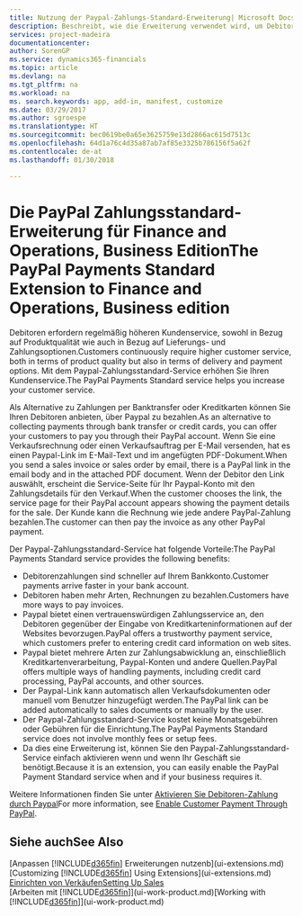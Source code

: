 ```yaml
---
title: Nutzung der Paypal-Zahlungs-Standard-Erweiterung| Microsoft Docs
description: Beschreibt, wie die Erweiterung verwendet wird, um Debitoren zu aktivieren, um Zahlungen mit Paypal zu leisten.
services: project-madeira
documentationcenter: 
author: SorenGP
ms.service: dynamics365-financials
ms.topic: article
ms.devlang: na
ms.tgt_pltfrm: na
ms.workload: na
ms. search.keywords: app, add-in, manifest, customize
ms.date: 03/29/2017
ms.author: sgroespe
ms.translationtype: HT
ms.sourcegitcommit: bec0619be0a65e3625759e13d2866ac615d7513c
ms.openlocfilehash: 64d1a76c4d35a87ab7af85e3325b786156f5a62f
ms.contentlocale: de-at
ms.lasthandoff: 01/30/2018

---
```

# <a name="the-paypal-payments-standard-extension-to-finance-and-operations-business-edition"></a><span data-ttu-id="6dba3-103">Die PayPal Zahlungsstandard- Erweiterung für Finance and Operations, Business Edition</span><span class="sxs-lookup"><span data-stu-id="6dba3-103">The PayPal Payments Standard Extension to Finance and Operations, Business edition</span></span> 
<span data-ttu-id="6dba3-104">Debitoren erfordern regelmäßig höheren Kundenservice, sowohl in Bezug auf Produktqualität wie auch in Bezug auf Lieferungs- und Zahlungsoptionen.</span><span class="sxs-lookup"><span data-stu-id="6dba3-104">Customers continuously require higher customer service, both in terms of product quality but also in terms of delivery and payment options.</span></span> <span data-ttu-id="6dba3-105">Mit dem Paypal-Zahlungsstandard-Service erhöhen Sie Ihren Kundenservice.</span><span class="sxs-lookup"><span data-stu-id="6dba3-105">The PayPal Payments Standard service helps you increase your customer service.</span></span>

<span data-ttu-id="6dba3-106">Als Alternative zu Zahlungen per Banktransfer oder Kreditkarten können Sie Ihren Debitoren anbieten, über Paypal zu bezahlen.</span><span class="sxs-lookup"><span data-stu-id="6dba3-106">As an alternative to collecting payments through bank transfer or credit cards, you can offer your customers to pay you through their PayPal account.</span></span> <span data-ttu-id="6dba3-107">Wenn Sie eine Verkaufsrechnung oder einen Verkaufsauftrag per E-Mail versenden, hat es einen Paypal-Link im E-Mail-Text und im angefügten PDF-Dokument.</span><span class="sxs-lookup"><span data-stu-id="6dba3-107">When you send a sales invoice or sales order by email, there is a PayPal link in the email body and in the attached PDF document.</span></span> <span data-ttu-id="6dba3-108">Wenn der Debitor den Link auswählt, erscheint die Service-Seite für Ihr Paypal-Konto mit den Zahlungsdetails für den Verkauf.</span><span class="sxs-lookup"><span data-stu-id="6dba3-108">When the customer chooses the link, the service page for their PayPal account appears showing the payment details for the sale.</span></span> <span data-ttu-id="6dba3-109">Der Kunde kann die Rechnung wie jede andere PayPal-Zahlung bezahlen.</span><span class="sxs-lookup"><span data-stu-id="6dba3-109">The customer can then pay the invoice as any other PayPal payment.</span></span>

<span data-ttu-id="6dba3-110">Der Paypal-Zahlungsstandard-Service hat folgende Vorteile:</span><span class="sxs-lookup"><span data-stu-id="6dba3-110">The PayPal Payments Standard service provides the following benefits:</span></span>

* <span data-ttu-id="6dba3-111">Debitorenzahlungen sind schneller auf Ihrem Bankkonto.</span><span class="sxs-lookup"><span data-stu-id="6dba3-111">Customer payments arrive faster in your bank account.</span></span>
* <span data-ttu-id="6dba3-112">Debitoren haben mehr Arten, Rechnungen zu bezahlen.</span><span class="sxs-lookup"><span data-stu-id="6dba3-112">Customers have more ways to pay invoices.</span></span>
* <span data-ttu-id="6dba3-113">Paypal bietet einen vertrauenswürdigen Zahlungsservice an, den Debitoren gegenüber der Eingabe von Kreditkarteninformationen auf der Websites bevorzugen.</span><span class="sxs-lookup"><span data-stu-id="6dba3-113">PayPal offers a trustworthy payment service, which customers prefer to entering credit card information on web sites.</span></span>
* <span data-ttu-id="6dba3-114">Paypal bietet mehrere Arten zur Zahlungsabwicklung an, einschließlich Kreditkartenverarbeitung, Paypal-Konten und andere Quellen.</span><span class="sxs-lookup"><span data-stu-id="6dba3-114">PayPal offers multiple ways of handling payments, including credit card processing, PayPal accounts, and other sources.</span></span>
* <span data-ttu-id="6dba3-115">Der Paypal-Link kann automatisch allen Verkaufsdokumenten oder manuell vom Benutzer hinzugefügt werden.</span><span class="sxs-lookup"><span data-stu-id="6dba3-115">The PayPal link can be added automatically to sales documents or manually by the user.</span></span>
* <span data-ttu-id="6dba3-116">Der Paypal-Zahlungsstandard-Service kostet keine Monatsgebühren oder Gebühren für die Einrichtung.</span><span class="sxs-lookup"><span data-stu-id="6dba3-116">The PayPal Payments Standard service does not involve monthly fees or setup fees.</span></span>
* <span data-ttu-id="6dba3-117">Da dies eine Erweiterung ist, können Sie den Paypal-Zahlungsstandard-Service einfach aktivieren wenn und wenn Ihr Geschäft sie benötigt.</span><span class="sxs-lookup"><span data-stu-id="6dba3-117">Because it is an extension, you can easily enable the PayPal Payment Standard service when and if your business requires it.</span></span>  

<span data-ttu-id="6dba3-118">Weitere Informationen finden Sie unter [Aktivieren Sie Debitoren-Zahlung durch Paypal](sales-how-enable-payment-service-extensions.md)</span><span class="sxs-lookup"><span data-stu-id="6dba3-118">For more information, see [Enable Customer Payment Through PayPal](sales-how-enable-payment-service-extensions.md).</span></span>

## <a name="see-also"></a><span data-ttu-id="6dba3-119">Siehe auch</span><span class="sxs-lookup"><span data-stu-id="6dba3-119">See Also</span></span>
<span data-ttu-id="6dba3-120">[Anpassen [!INCLUDE[d365fin](includes/d365fin_md.md)] Erweiterungen nutzenb](ui-extensions.md)</span><span class="sxs-lookup"><span data-stu-id="6dba3-120">[Customizing [!INCLUDE[d365fin](includes/d365fin_md.md)] Using Extensions](ui-extensions.md)</span></span>  
[<span data-ttu-id="6dba3-121">Einrichten von Verkäufen</span><span class="sxs-lookup"><span data-stu-id="6dba3-121">Setting Up Sales</span></span>](sales-setup-sales.md)  
<span data-ttu-id="6dba3-122">[Arbeiten mit [!INCLUDE[d365fin](includes/d365fin_md.md)]](ui-work-product.md)</span><span class="sxs-lookup"><span data-stu-id="6dba3-122">[Working with [!INCLUDE[d365fin](includes/d365fin_md.md)]](ui-work-product.md)</span></span>

